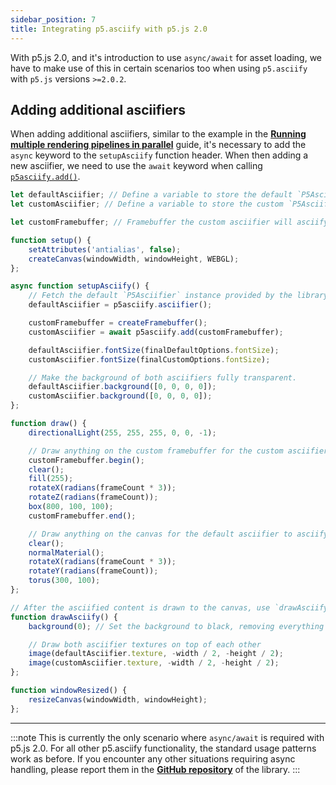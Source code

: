 ```yaml
---
sidebar_position: 7
title: Integrating p5.asciify with p5.js 2.0
---
```


With p5.js 2.0, and it's introduction to use `async/await` for asset loading, we have to make use of this in certain scenarios too when using `p5.asciify` with `p5.js` versions `>=2.0.2`.

## Adding additional asciifiers

When adding additional asciifiers, similar to the example in the [**Running multiple rendering pipelines in parallel**](./multiple-asciifiers) guide, it's necessary to add the `async` keyword to the `setupAsciify` function header. When then adding a new asciifier, we need to use the `await` keyword when calling [`p5asciify.add()`](../api/classes/P5AsciifierManager#add).

```javascript
let defaultAsciifier; // Define a variable to store the default `P5Asciifier` instance
let customAsciifier; // Define a variable to store the custom `P5Asciifier` instance

let customFramebuffer; // Framebuffer the custom asciifier will asciify

function setup() {
    setAttributes('antialias', false);
    createCanvas(windowWidth, windowHeight, WEBGL);
};

async function setupAsciify() {
    // Fetch the default `P5Asciifier` instance provided by the library
    defaultAsciifier = p5asciify.asciifier();

    customFramebuffer = createFramebuffer();
    customAsciifier = await p5asciify.add(customFramebuffer);

    defaultAsciifier.fontSize(finalDefaultOptions.fontSize);
    customAsciifier.fontSize(finalCustomOptions.fontSize);

    // Make the background of both asciifiers fully transparent.
    defaultAsciifier.background([0, 0, 0, 0]);
    customAsciifier.background([0, 0, 0, 0]);
};

function draw() {
    directionalLight(255, 255, 255, 0, 0, -1);

    // Draw anything on the custom framebuffer for the custom asciifier to asciify
    customFramebuffer.begin();
    clear();
    fill(255);
    rotateX(radians(frameCount * 3));
    rotateZ(radians(frameCount));
    box(800, 100, 100);
    customFramebuffer.end();

    // Draw anything on the canvas for the default asciifier to asciify
    clear();
    normalMaterial();
    rotateX(radians(frameCount * 3));
    rotateY(radians(frameCount));
    torus(300, 100);
};

// After the asciified content is drawn to the canvas, use `drawAsciify()` to draw on top of it
function drawAsciify() {
    background(0); // Set the background to black, removing everything previously drawn

    // Draw both asciifier textures on top of each other
    image(defaultAsciifier.texture, -width / 2, -height / 2);
    image(customAsciifier.texture, -width / 2, -height / 2);
};

function windowResized() {
    resizeCanvas(windowWidth, windowHeight);
};
```

<hr />

:::note
This is currently the only scenario where `async/await` is required with p5.js 2.0. For all other p5.asciify functionality, the standard usage patterns work as before. If you encounter any other situations requiring async handling, please report them in the [**GitHub repository**](https://github.com/humanbydefinition/p5.asciify) of the library.
:::